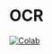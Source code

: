 # OCR
[![Colab](https://img.shields.io/static/v1?label=launch&message=colab&color=yellow&logo=googlecolab)](https://colab.research.google.com/drive/1j4YefJlqsJ1FdsYCHWdiX1BR9afcIzec?usp=sharing)
